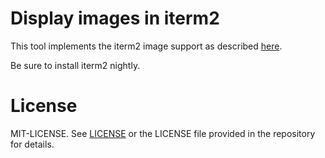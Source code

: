# Display images in iterm2

This tool implements the iterm2 image support as described
[here](http://iterm2.com/images.html).

Be sure to install iterm2 nightly.

# License

MIT-LICENSE. See [LICENSE](http://olivere.mit-license.org/)
or the LICENSE file provided in the repository for details.

